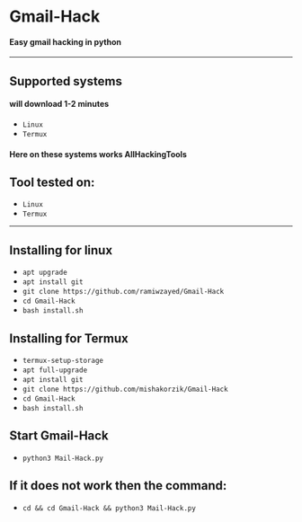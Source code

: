 # Gmail-Hack
#### Easy gmail hacking in python



---------
## Supported systems
#### will download 1-2 minutes

* `Linux`
* `Termux`

#### Here on these systems works AllHackingTools

## Tool tested on:

* `Linux`
* `Termux`

---

## Installing for linux

* `apt upgrade`
* `apt install git`
* `git clone https://github.com/ramiwzayed/Gmail-Hack`
* `cd Gmail-Hack`
* `bash install.sh`

## Installing for Termux
* `termux-setup-storage`
* `apt full-upgrade`
* `apt install git`
* `git clone https://github.com/mishakorzik/Gmail-Hack`
* `cd Gmail-Hack`
* `bash install.sh`

## Start Gmail-Hack
* `python3 Mail-Hack.py`

## If it does not work then the command:
* `cd && cd Gmail-Hack && python3 Mail-Hack.py`

